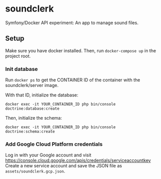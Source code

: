 # soundclerk

Symfony/Docker API experiment: An app to manage sound files.

## Setup

Make sure you have docker installed.
Then, run `docker-compose up` in the project root.

### Init database

Run `docker ps` to get the CONTAINER ID of the container with the soundclerk/server image.

With that ID, initialize the database:

    docker exec -it YOUR_CONTAINER_ID php bin/console doctrine:database:create
    
Then, initialize the schema:

    docker exec -it YOUR_CONTAINER_ID php bin/console doctrine:schema:create
    
### Add Google Cloud Platform credentials

Log in with your Google account and visit https://console.cloud.google.com/apis/credentials/serviceaccountkey
Create a new service account and save the JSON file as `assets/soundclerk.gcp.json`.
